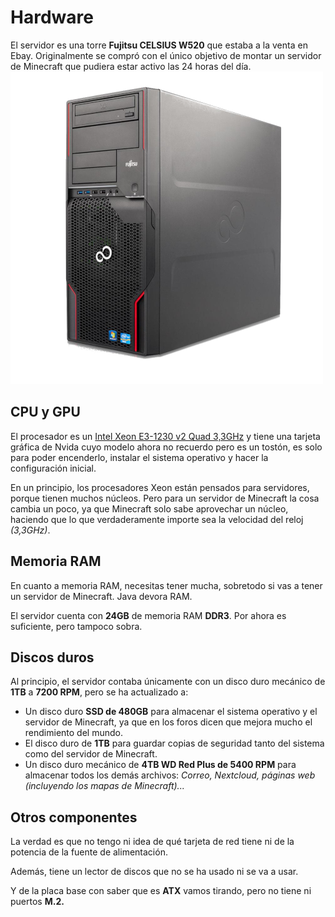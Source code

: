# Hardware

El servidor es una torre **Fujitsu CELSIUS W520** que estaba a la venta en Ebay. Originalmente se compró con el único objetivo de montar un servidor de Minecraft que pudiera estar activo las 24 horas del día.
![Servidor](../images/servidor.png)

## CPU y GPU

El procesador es un [Intel Xeon E3-1230 v2 Quad 3,3GHz](https://ark.intel.com/content/www/es/es/ark/products/65732/intel-xeon-processor-e31230-v2-8m-cache-3-30-ghz.html) y tiene una tarjeta gráfica de Nvida cuyo modelo ahora no recuerdo pero es un tostón, es solo para poder encenderlo, instalar el sistema operativo y hacer la configuración inicial.

En un principio, los procesadores Xeon están pensados para servidores, porque tienen muchos núcleos. Pero para un servidor de Minecraft la cosa cambia un poco, ya que Minecraft solo sabe aprovechar un núcleo, haciendo que lo que verdaderamente importe sea la velocidad del reloj *(3,3GHz)*.

## Memoria RAM

En cuanto a memoria RAM, necesitas tener mucha, sobretodo si vas a tener un servidor de Minecraft. Java devora RAM.

El servidor cuenta con **24GB** de memoria RAM **DDR3**. Por ahora es suficiente, pero tampoco sobra.

## Discos duros

Al principio, el servidor contaba únicamente con un disco duro mecánico de **1TB** a **7200 RPM**, pero se ha actualizado a:
- Un disco duro **SSD de 480GB** para almacenar el sistema operativo y el servidor de Minecraft, ya que en los foros dicen que mejora mucho el rendimiento del mundo.
- El disco duro de **1TB** para guardar copias de seguridad tanto del sistema como del servidor de Minecraft.
- Un disco duro mecánico de **4TB WD Red Plus de 5400 RPM** para almacenar todos los demás archivos: *Correo, Nextcloud, páginas web (incluyendo los mapas de Minecraft)...*

## Otros componentes

La verdad es que no tengo ni idea de qué tarjeta de red tiene ni de la potencia de la fuente de alimentación.

Además, tiene un lector de discos que no se ha usado ni se va a usar.

Y de la placa base con saber que es **ATX** vamos tirando, pero no tiene ni puertos **M.2.**